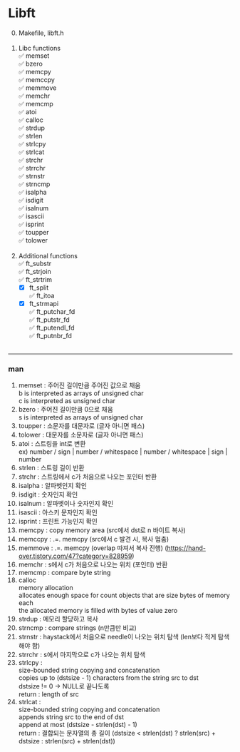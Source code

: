 # Libft
0. Makefile, libft.h</br></br>
1. Libc functions</br>
      ✅ memset</br>
      ✅ bzero</br>
      ✅ memcpy</br>
      ✅ memccpy</br>
      ✅ memmove</br>
      ✅ memchr</br>
      ✅ memcmp</br>
      ✅ atoi</br>
      ✅ calloc</br>
      ✅ strdup</br>
      ✅ strlen</br>
      ✅ strlcpy</br>
      ✅ strlcat</br>
      ✅ strchr</br>
      ✅ strrchr</br>
      ✅ strnstr</br>
      ✅ strncmp</br>
      ✅ isalpha</br>
      ✅ isdigit</br>
      ✅ isalnum</br>
      ✅ isascii</br>
      ✅ isprint</br>
      ✅ toupper</br>
      ✅ tolower
      </br></br>
2. Additional functions</br>
      ✅ ft_substr</br>
      ✅ ft_strjoin</br>
      ✅ ft_strtrim</br>
      - [x] ft_split</br>
      ✅ ft_itoa
      - [x] ft_strmapi</br>
      ✅ ft_putchar_fd</br>
      ✅ ft_putstr_fd</br>
      ✅ ft_putendl_fd</br>
      ✅ ft_putnbr_fd
</br></br>
---
### man
1. memset : 주어진 길이만큼 주어진 값으로 채움
</br>b is interpreted as arrays of unsigned char
</br>c is interpreted as unsigned char
2. bzero : 주어진 길이만큼 0으로 채움
</br>s is interpreted as arrays of unsigned char
3. toupper : 소문자를 대문자로 (글자 아니면 패스)
4. tolower : 대문자를 소문자로 (글자 아니면 패스)
5. atoi : 스트링을 int로 변환
</br>ex) number / sign | number / whitespace | number / whitespace | sign | number
6. strlen : 스트링 길이 반환
7. strchr : 스트링에서 c가 처음으로 나오는 포인터 반환
8. isalpha : 알파벳인지 확인
9. isdigit : 숫자인지 확인
10. isalnum : 알파벳이나 숫자인지 확인
11. isascii : 아스키 문자인지 확인
12. isprint : 프린트 가능인지 확인
13. memcpy : copy memory area (src에서 dst로 n 바이트 복사)
14. memccpy : .=. memcpy (src에서 c 발견 시, 복사 멈춤)
15. memmove : .=. memcpy (overlap 따져서 복사 진행) (https://hand-over.tistory.com/47?category=828959)
16. memchr : s에서 c가 처음으로 나오는 위치 (포인터) 반환
17. memcmp : compare byte string
18. calloc
</br>memory allocation
</br>allocates enough space for count objects that are size bytes of memory each
</br>the allocated memory is filled with bytes of value zero
19. strdup : 메모리 할당하고 복사
20. strncmp : compare strings (n만큼만 비교)
21. strnstr : haystack에서 처음으로 needle이 나오는 위치 탐색 (len보다 적게 탐색해야 함) 
22. strrchr : s에서 마지막으로 c가 나오는 위치 탐색
23. strlcpy : 
</br>size-bounded string copying and concatenation
</br>copies up to (dstsize - 1) characters from the string src to dst
</br>dstsize != 0 -> NULL로 끝나도록
</br>return : length of src
24. strlcat : 
</br>size-bounded string copying and concatenation
</br>appends string src to the end of dst
</br>append at most (dstsize - strlen(dst) - 1)
</br>return : 결합되는 문자열의 총 길이 (dstsize < strlen(dst) ? strlen(src) + dstsize : strlen(src) + strlen(dst))
